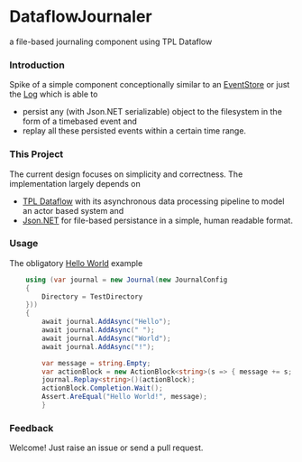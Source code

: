 # DataflowJournaler

a file-based journaling component using TPL Dataflow

### Introduction

Spike of a simple component conceptionally similar to an [EventStore](https://www.geteventstore.com/) or just the [Log](https://engineering.linkedin.com/distributed-systems/log-what-every-software-engineer-should-know-about-real-time-datas-unifying) which is able to

- persist any (with Json.NET serializable) object to the filesystem in the form of a timebased event and
- replay all these persisted events within a certain time range.

### This Project 

The current design focuses on simplicity and correctness. The implementation largely depends on

- [TPL Dataflow](https://msdn.microsoft.com/en-us/library/hh228603(v=vs.110).aspx) with its asynchronous data processing pipeline to model an actor based system and
- [Json.NET](http://www.newtonsoft.com/json) for file-based persistance in a simple, human readable format.

### Usage

The obligatory [Hello World](https://github.com/8snit/Spike.DataflowJournaler/blob/192386e2e4ee1b2a5694bfc15281f1e196b21418/Spike.DataflowJournaler.Tests/SmokeTests.cs#L27-L41) example

```c#
	using (var journal = new Journal(new JournalConfig
    {
        Directory = TestDirectory
    }))
    {
        await journal.AddAsync("Hello");
        await journal.AddAsync(" ");
        await journal.AddAsync("World");
        await journal.AddAsync("!");

        var message = string.Empty;
        var actionBlock = new ActionBlock<string>(s => { message += s; });
        journal.Replay<string>()(actionBlock);
        actionBlock.Completion.Wait();
        Assert.AreEqual("Hello World!", message);
        }
```

### Feedback
Welcome! Just raise an issue or send a pull request.

